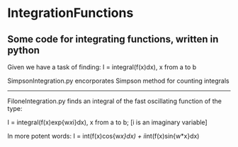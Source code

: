 # IntegrationFunctions
Some code for integrating functions, written in python
------------------------------------------------------------------------
Given we have a task of finding: I = integral(f(x)dx), x from a to b

SimpsonIntegration.py encorporates Simpson method for counting integrals

------------------------------------------------------------------------
FiloneIntegration.py finds an integral of the fast oscillating function
of the type:

I = integral(f(x)exp{w*x*i}dx), x from a to b; [i is an imaginary variable]

In more potent words:
I = int(f(x)cos{w*x}dx) + i*int(f(x)sin{w*x}dx)
